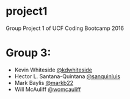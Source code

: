 # project1
Group Project 1 of UCF Coding Bootcamp 2016

Group 3:
======================
- Kevin Whiteside [@kdwhiteside](https://github.com/kdwhiteside)
- Hector L. Santana-Quintana [@sanquinluis](https://github.com/sanquinluis)
- Mark Baylis [@markb22](https://github.com/markb22)
- Will McAuliff [@womcauliff](https://github.com/womcauliff)
